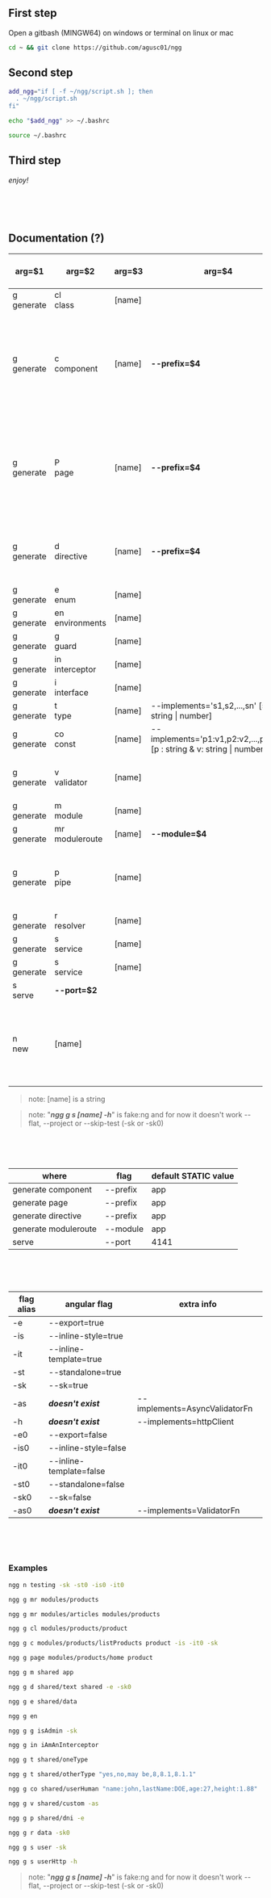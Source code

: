 ## First step

Open a gitbash (MINGW64) on windows or terminal on linux or mac

```bash
cd ~ && git clone https://github.com/agusc01/ngg
```

## Second step

```bash
add_ngg="if [ -f ~/ngg/script.sh ]; then
  . ~/ngg/script.sh
fi"

echo "$add_ngg" >> ~/.bashrc

source ~/.bashrc
```

## Third step

_enjoy!_

<br>
<br>
<br>

## Documentation (?)

| arg=$1          | arg=$2               | arg=$3 | arg=$4                                                                   | default **STATIC** <br> flags                     | type   | flags <br> alias                                                                   |
| --------------- | -------------------- | ------ | ------------------------------------------------------------------------ | ------------------------------------------------- | ------ | ---------------------------------------------------------------------------------- |
| g <br> generate | cl <br> class        | [name] |                                                                          | --type=class                                      | native |                                                                                    |
| g <br> generate | c <br> component     | [name] | **--prefix=$4**                                                          |                                                   | native | -e <br> -is <br> -it <br> -st <br> -sk <br> -e <br> -is <br> -it <br> -st <br> -sk |
| g <br> generate | P <br> page          | [name] | **--prefix=$4**                                                          | --type=page                                       | native | -e <br> -is <br> -it <br> -st <br> -sk <br> -e <br> -is <br> -it <br> -st <br> -sk |
| g <br> generate | d <br> directive     | [name] | **--prefix=$4**                                                          |                                                   | native | -e <br> -st <br> -sk <br> -e0 <br> -st0 <br> -sk0                                  |
| g <br> generate | e <br> enum          | [name] |                                                                          | --type=enum                                       | native |                                                                                    |
| g <br> generate | en <br> environments | [name] |                                                                          |                                                   | native |                                                                                    |
| g <br> generate | g <br> guard         | [name] |                                                                          | --functional=true                                 | native | -sk <br> -sk0                                                                      |
| g <br> generate | in <br> interceptor  | [name] |                                                                          | --functional=true                                 | native | -sk <br> -sk0                                                                      |
| g <br> generate | i <br> interface     | [name] |                                                                          | --type=interface                                  | native |                                                                                    |
| g <br> generate | t <br> type          | [name] | --implements='s1,s2,...,sn' [s : string \| number]                       | --type=type                                       | fake   |                                                                                    |
| g <br> generate | co <br> const        | [name] | --implements='p1:v1,p2:v2,...,pn:vn:' [p : string & v: string \| number] | --type=const                                      | fake   |                                                                                    |
| g <br> generate | v <br> validator     | [name] |                                                                          | --type=validator or --type=service                | fake   | -as <br> -as0                                                                      |
| g <br> generate | m <br> module        | [name] |                                                                          |                                                   | native |                                                                                    |
| g <br> generate | mr <br> moduleroute  | [name] | **--module=$4**                                                          | --routing=true                                    | native |                                                                                    |
| g <br> generate | p <br> pipe          | [name] |                                                                          |                                                   | native | -e <br> -st <br> -sk <br> -e0 <br> -st0 <br> -sk0                                  |
| g <br> generate | r <br> resolver      | [name] |                                                                          | --functional=true                                 | native | -sk <br> -sk0                                                                      |
| g <br> generate | s <br> service       | [name] |                                                                          |                                                   | native | -sk <br> -sk0                                                                      |
| g <br> generate | s <br> service       | [name] |                                                                          |                                                   | fake   | -h                                                                                 |
| s <br> serve    | **--port=$2**        |        |                                                                          | --open                                            | native |                                                                                    |
| n <br> new      | [name]               |        |                                                                          | --style=scss <br> --routing=true <br> --ssr=false | native | -is <br> -it <br> -st <br> -sk <br> -is0 <br> -it0 <br> -st0 <br> -sk0             |

> note: [name] is a string

> note: "**_ngg g s [name] -h_**" is fake:ng and for now it doesn't work --flat, --project or --skip-test (-sk or -sk0)

<br>
<br>
<br>

| where                | flag     | default **STATIC** value |
| -------------------- | -------- | ------------------------ |
| generate component   | --prefix | app                      |
| generate page        | --prefix | app                      |
| generate directive   | --prefix | app                      |
| generate moduleroute | --module | app                      |
| serve                | --port   | 4141                     |

<br>
<br>
<br>

| flag alias | angular flag            | extra info                    |
| ---------- | ----------------------- | ----------------------------- |
| -e         | --export=true           |                               |
| -is        | --inline-style=true     |                               |
| -it        | --inline-template=true  |                               |
| -st        | --standalone=true       |                               |
| -sk        | --sk=true               |                               |
| -as        | **_doesn't exist_**     | --implements=AsyncValidatorFn |
| -h         | **_doesn't exist_**     | --implements=httpClient       |
| -e0        | --export=false          |                               |
| -is0       | --inline-style=false    |                               |
| -it0       | --inline-template=false |                               |
| -st0       | --standalone=false      |                               |
| -sk0       | --sk=false              |                               |
| -as0       | **_doesn't exist_**     | --implements=ValidatorFn      |

<br>
<br>
<br>

### Examples

```bash
ngg n testing -sk -st0 -is0 -it0

ngg g mr modules/products

ngg g mr modules/articles modules/products

ngg g cl modules/products/product

ngg g c modules/products/listProducts product -is -it0 -sk

ngg g page modules/products/home product

ngg g m shared app

ngg g d shared/text shared -e -sk0

ngg g e shared/data

ngg g en

ngg g g isAdmin -sk

ngg g in iAmAnInterceptor

ngg g t shared/oneType

ngg g t shared/otherType "yes,no,may be,8,8.1,8.1.1"

ngg g co shared/userHuman "name:john,lastName:DOE,age:27,height:1.88"

ngg g v shared/custom -as

ngg g p shared/dni -e

ngg g r data -sk0

ngg g s user -sk

ngg g s userHttp -h
```

> note: "**_ngg g s [name] -h_**" is fake:ng and for now it doesn't work --flat, --project or --skip-test (-sk or -sk0)

